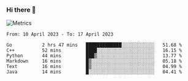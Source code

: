 ### Hi there 👋

![Metrics](https://github.com/radoapx/radoapx/blob/main/github-metrics.svg)

<!--START_SECTION:waka-->

```text
From: 10 April 2023 - To: 17 April 2023

Go           2 hrs 47 mins   █████████████░░░░░░░░░░░░   51.68 %
C++          52 mins         ████░░░░░░░░░░░░░░░░░░░░░   16.15 %
Python       44 mins         ███▒░░░░░░░░░░░░░░░░░░░░░   13.77 %
Markdown     16 mins         █▒░░░░░░░░░░░░░░░░░░░░░░░   05.18 %
Text         16 mins         █▒░░░░░░░░░░░░░░░░░░░░░░░   04.99 %
Java         14 mins         █░░░░░░░░░░░░░░░░░░░░░░░░   04.41 %
```

<!--END_SECTION:waka-->

<!--
**radoapx/radoapx** is a ✨ _special_ ✨ repository because its `README.md` (this file) appears on your GitHub profile.

Here are some ideas to get you started:

- 🔭 I’m currently working on ...
- 🌱 I’m currently learning ...
- 👯 I’m looking to collaborate on ...
- 🤔 I’m looking for help with ...
- 💬 Ask me about ...
- 📫 How to reach me: ...
- 😄 Pronouns: ...
- ⚡ Fun fact: ...
-->
